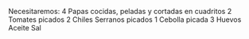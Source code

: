 Necesitaremos:
4 Papas cocidas, peladas y cortadas en cuadritos
2 Tomates picados
2 Chiles Serranos picados
1 Cebolla picada
3 Huevos
Aceite
Sal